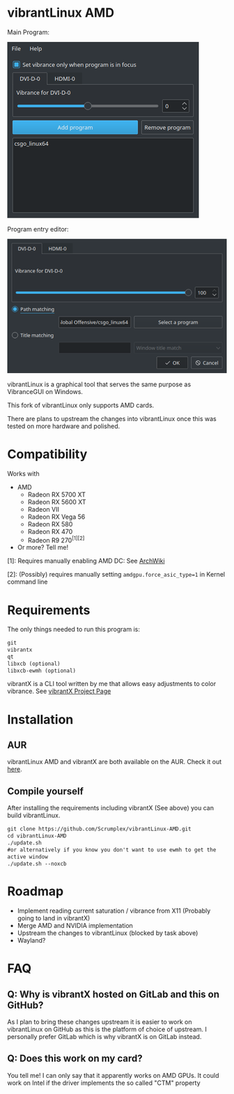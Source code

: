 # vibrantLinux AMD

Main Program:

![Main program](assets/program.png)

Program entry editor:

![Program vibrance editor](assets/entryeditor.png)

vibrantLinux is a graphical tool that serves the same purpose as VibranceGUI on Windows.

This fork of vibrantLinux only supports AMD cards.

There are plans to upstream the changes into vibrantLinux once this was tested on more hardware and polished.

# Compatibility
Works with
 - AMD
   - Radeon RX 5700 XT
   - Radeon RX 5600 XT
   - Radeon VII
   - Radeon RX Vega 56
   - Radeon RX 580
   - Radeon RX 470
   - Radeon R9 270<sup>[1]</sup><sup>[2]</sup>
 - Or more? Tell me!


\[1]: Requires manually enabling AMD DC: See [ArchWiki](https://wiki.archlinux.org/index.php/AMDGPU#R9_390_series_poor_performance_and/or_instability)

\[2]: (Possibly) requires manually setting `amdgpu.force_asic_type=1` in Kernel command line

# Requirements

The only things needed to run this program is:

```
git
vibrantx
qt
libxcb (optional)
libxcb-ewmh (optional)
```

vibrantX is a CLI tool written by me that allows easy adjustments to color vibrance. See [vibrantX Project Page](https://gitlab.com/Scrumplex/vibrantx)

# Installation
## AUR
vibrantLinux AMD and vibrantX are both available on the AUR. Check it out [here](https://aur.archlinux.org/packages/vibrantlinux-amd-git/).

## Compile yourself
After installing the requirements including vibrantX (See above) you can build vibrantLinux.

```
git clone https://github.com/Scrumplex/vibrantLinux-AMD.git
cd vibrantLinux-AMD
./update.sh
#or alternatively if you know you don't want to use ewmh to get the active window
./update.sh --noxcb
```
# Roadmap
 - Implement reading current saturation / vibrance from X11 (Probably going to land in vibrantX)
 - Merge AMD and NVIDIA implementation
 - Upstream the changes to vibrantLinux (blocked by task above)
 - Wayland?

# FAQ

## Q: Why is vibrantX hosted on GitLab and this on GitHub?
As I plan to bring these changes upstream it is easier to work on vibrantLinux on GitHub as this is the platform of choice of upstream. I personally prefer GitLab which is why vibrantX is on GitLab instead.

## Q: Does this work on my card?
You tell me! I can only say that it apparently works on AMD GPUs. It could work on Intel if the driver implements the so called "CTM" property


